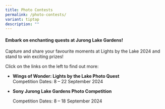 ```yaml
---
title: Photo Contests
permalink: /photo-contests/
variant: tiptap
description: ""
---
```

<h4><strong>Embark on enchanting quests at Jurong Lake Gardens!</strong></h4>
<p></p>
<p>Capture and share your favourite moments at Lights by the Lake 2024 and
stand to win exciting prizes!</p>
<p></p>
<p>Click on the links on the left to find out more:</p>
<ul data-tight="true" class="tight">
<li>
<p><strong>Wings of Wonder: Lights by the Lake Photo Quest</strong>
<br>Competition Dates: 8 – 22 September 2024
<br>
</p>
</li>
<li>
<p><strong>Sony Jurong Lake Gardens Photo Competition</strong>
</p>
<p>Competition Dates: 8 – 18 September 2024</p>
</li>
</ul>
<p></p>